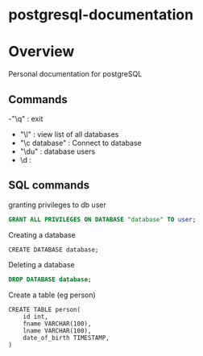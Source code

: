 # **postgresql-documentation**

# Overview
Personal documentation for postgreSQL

## Commands
-"\q" : exit
- "\l" : view list of all databases
- "\c database" : Connect to database
- "\du" : database users
- \d : 

## SQL commands
granting privileges to db user

 ```sql
GRANT ALL PRIVILEGES ON DATABASE "database" TO user;
```

Creating a database
```
CREATE DATABASE database;
```

Deleting a database
```sql
DROP DATABASE database;
```

Create a table (eg person)
```
CREATE TABLE person(
    id int,
    fname VARCHAR(100),
    lname VARCHAR(100),
    date_of_birth TIMESTAMP,
)
```